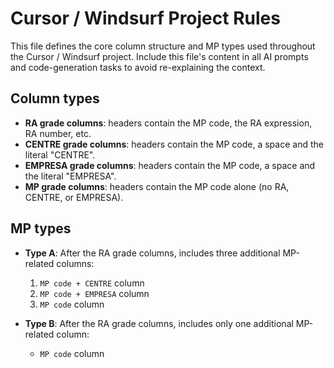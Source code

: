 # Cursor / Windsurf Project Rules

This file defines the core column structure and MP types used throughout the Cursor / Windsurf project. Include this file's content in all AI prompts and code-generation tasks to avoid re-explaining the context.

## Column types

* **RA grade columns**: headers contain the MP code, the RA expression, RA number, etc.
* **CENTRE grade columns**: headers contain the MP code, a space and the literal "CENTRE".
* **EMPRESA grade columns**: headers contain the MP code, a space and the literal "EMPRESA".
* **MP grade columns**: headers contain the MP code alone (no RA, CENTRE, or EMPRESA).

## MP types

* **Type A**: After the RA grade columns, includes three additional MP-related columns:

  1. `MP code + CENTRE` column
  2. `MP code + EMPRESA` column
  3. `MP code` column
* **Type B**: After the RA grade columns, includes only one additional MP-related column:

  * `MP code` column
